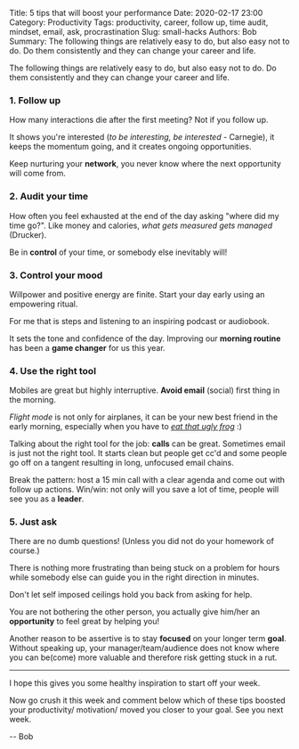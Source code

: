 Title: 5 tips that will boost your performance
Date: 2020-02-17 23:00
Category: Productivity
Tags: productivity, career, follow up, time audit, mindset, email, ask, procrastination
Slug: small-hacks
Authors: Bob
Summary: The following things are relatively easy to do, but also easy not to do. Do them consistently and they can change your career and life.

The following things are relatively easy to do, but also easy not to do. Do them consistently and they can change your career and life.

### 1. Follow up

How many interactions die after the first meeting? Not if you follow up.

It shows you're interested (_to be interesting, be interested_ - Carnegie), it keeps the momentum going, and it creates ongoing opportunities.

Keep nurturing your **network**, you never know where the next opportunity will come from.

### 2. Audit your time

How often you feel exhausted at the end of the day asking "where did my time go?". Like money and calories, _what gets measured gets managed_ (Drucker).

Be in **control** of your time, or somebody else inevitably will! 

### 3. Control your mood

Willpower and positive energy are finite. Start your day early using an empowering ritual.

For me that is steps and listening to an inspiring podcast or audiobook.

It sets the tone and confidence of the day. Improving our **morning routine** has been a **game changer** for us this year.

### 4. Use the right tool

Mobiles are great but highly interruptive. **Avoid email** (social) first thing in the morning.

_Flight mode_ is not only for airplanes, it can be your new best friend in the early morning, especially when you have to _[eat that ugly frog](https://www.amazon.com/Eat-That-Frog-Great-Procrastinating-ebook/dp/B001AFF25W)_ :)

Talking about the right tool for the job: **calls** can be great. Sometimes email is just not the right tool. It starts clean but people get cc'd and some people go off on a tangent resulting in long, unfocused email chains.

Break the pattern: host a 15 min call with a clear agenda and come out with follow up actions. Win/win: not only will you save a lot of time, people will see you as a **leader**.

### 5. Just ask

There are no dumb questions! (Unless you did not do your homework of course.)

There is nothing more frustrating than being stuck on a problem for hours while somebody else can guide you in the right direction in minutes.

Don't let self imposed ceilings hold you back from asking for help.

You are not bothering the other person, you actually give him/her an **opportunity** to feel great by helping you!

Another reason to be assertive is to stay **focused** on your longer term **goal**. Without speaking up, your manager/team/audience does not know where you can be(come) more valuable and therefore risk getting stuck in a rut.

---

I hope this gives you some healthy inspiration to start off your week.

Now go crush it this week and comment below which of these tips boosted your productivity/ motivation/ moved you closer to your goal. See you next week.

-- Bob
